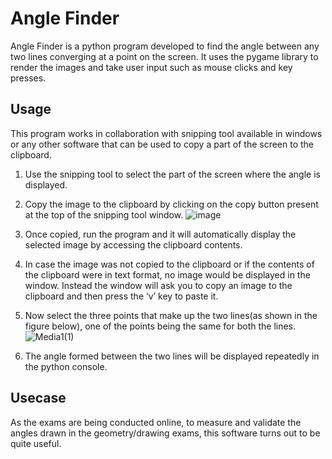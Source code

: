 # Angle Finder
Angle Finder is a python program developed to find the angle between any two lines converging at a point on the screen. 
It uses the pygame library to render the images and take user input such as mouse clicks and key presses.

## Usage
This program works in collaboration with snipping tool available in windows or any other software that can be used to copy a part of the screen to the clipboard.

1. Use the snipping tool to select the part of the screen where the angle is displayed.

2. Copy the image to the clipboard by clicking on the copy button present at the top of the snipping tool window.
    ![image](https://user-images.githubusercontent.com/82765715/116001976-fe3e8900-a614-11eb-9a9d-a8dc30d5981e.png)
    
3. Once copied, run the program and it will automatically display the selected image by accessing the clipboard contents.

4. In case the image was not copied to the clipboard or if the contents of the clipboard were in text format, no image would be displayed in the window. 
   Instead the window will ask you to copy an image to the clipboard and then press the ‘v’ key to paste it.
   
5. Now select the three points that make up the two lines(as shown in the figure below), one of the points being the same for both the lines.
  ![Media1(1)](https://user-images.githubusercontent.com/82765715/116003735-d2bf9c80-a61c-11eb-9922-6fc58670c646.gif)
  
6. The angle formed between the two lines will be displayed repeatedly in the python console.

## Usecase
As the exams are being conducted online, to measure and validate the angles drawn in the geometry/drawing exams, this software turns out to be quite useful.
